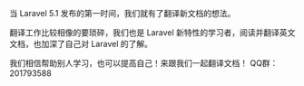 当 Laravel 5.1 发布的第一时间，我们就有了翻译新文档的想法。

翻译工作比较相像的要琐碎，我们也是 Laravel 新特性的学习者，阅读并翻译英文文档，也加深了自己对 Laravel 的了解。

我们相信帮助别人学习，也可以提高自己！来跟我们一起翻译文档！ QQ群： 201793588

